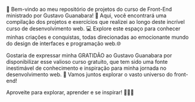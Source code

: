 🚀 Bem-vindo ao meu repositório de projetos do curso de Front-End ministrado por Gustavo Guanabara! 🎨 Aqui, você encontrará uma compilação dos projetos e exercícios que realizei ao longo deste incrível curso de desenvolvimento web. 💻 Explore este espaço para conhecer minhas criações e conquistas, todas direcionadas ao emocionante mundo do design de interfaces e programação web.🌐

Gostaria de expressar minha GRATIDÃO ao Gustavo Guanabara por disponibilizar esse valioso curso gratuito, que tem sido uma fonte inestimável de conhecimento e inspiração para minha jornada no desenvolvimento web. 🙌 Vamos juntos explorar o vasto universo do front-end!

Aproveite para explorar, aprender e se inspirar! 🚀🌐🎉